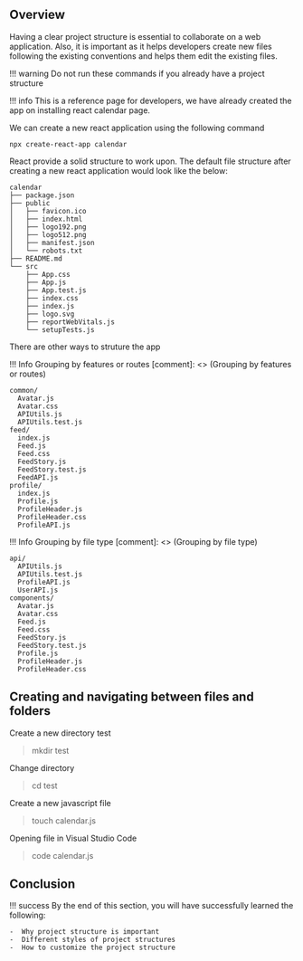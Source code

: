 <link rel="stylesheet" href="../../stylesheets/extra.css" />

## Overview
Having a clear project structure is essential to collaborate on a web application. Also, it is important as it helps developers create new files following the existing conventions and helps them edit the existing files.

!!! warning
    Do not run these commands if you already have a project structure


!!! info
    This is a reference page for developers, we have already created the app on installing react calendar page.



We can create a new react application using the following command

```
npx create-react-app calendar
```
React provide a solid structure to work upon. The default file structure after creating a new react application would look like the below:

```
calendar
├── package.json
├── public
│   ├── favicon.ico
│   ├── index.html
│   ├── logo192.png
│   ├── logo512.png
│   ├── manifest.json
│   └── robots.txt
├── README.md
└── src
    ├── App.css
    ├── App.js
    ├── App.test.js
    ├── index.css
    ├── index.js
    ├── logo.svg
    ├── reportWebVitals.js
    └── setupTests.js
```

There are other ways to struture the app

!!! Info
    Grouping by features or routes
[comment]: <> (Grouping by features or routes)

```
common/
  Avatar.js
  Avatar.css
  APIUtils.js
  APIUtils.test.js
feed/
  index.js
  Feed.js
  Feed.css
  FeedStory.js
  FeedStory.test.js
  FeedAPI.js
profile/
  index.js
  Profile.js
  ProfileHeader.js
  ProfileHeader.css
  ProfileAPI.js

```

!!! Info
    Grouping by file type
[comment]: <> (Grouping by file type)

```
api/
  APIUtils.js
  APIUtils.test.js
  ProfileAPI.js
  UserAPI.js
components/
  Avatar.js
  Avatar.css
  Feed.js
  Feed.css
  FeedStory.js
  FeedStory.test.js
  Profile.js
  ProfileHeader.js
  ProfileHeader.css
```
## Creating and navigating between files and folders

Create a new directory test

> mkdir test

Change directory

> cd test

Create a new javascript file

> touch calendar.js

Opening file in Visual Studio Code

> code calendar.js

## Conclusion
!!! success
    By the end of this section, you will have successfully learned the following:

    -  Why project structure is important
    -  Different styles of project structures
    -  How to customize the project structure




